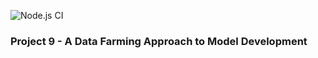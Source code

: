 ![Node.js CI](https://github.com/NesaraND/g9-serp2020/workflows/Node.js%20CI/badge.svg)
### Project 9 - A Data Farming Approach to Model Development

